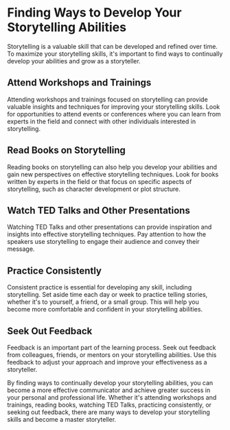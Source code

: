 Finding Ways to Develop Your Storytelling Abilities
===================================================================================================

Storytelling is a valuable skill that can be developed and refined over time. To maximize your storytelling skills, it's important to find ways to continually develop your abilities and grow as a storyteller.

Attend Workshops and Trainings
------------------------------

Attending workshops and trainings focused on storytelling can provide valuable insights and techniques for improving your storytelling skills. Look for opportunities to attend events or conferences where you can learn from experts in the field and connect with other individuals interested in storytelling.

Read Books on Storytelling
--------------------------

Reading books on storytelling can also help you develop your abilities and gain new perspectives on effective storytelling techniques. Look for books written by experts in the field or that focus on specific aspects of storytelling, such as character development or plot structure.

Watch TED Talks and Other Presentations
---------------------------------------

Watching TED Talks and other presentations can provide inspiration and insights into effective storytelling techniques. Pay attention to how the speakers use storytelling to engage their audience and convey their message.

Practice Consistently
---------------------

Consistent practice is essential for developing any skill, including storytelling. Set aside time each day or week to practice telling stories, whether it's to yourself, a friend, or a small group. This will help you become more comfortable and confident in your storytelling abilities.

Seek Out Feedback
-----------------

Feedback is an important part of the learning process. Seek out feedback from colleagues, friends, or mentors on your storytelling abilities. Use this feedback to adjust your approach and improve your effectiveness as a storyteller.

By finding ways to continually develop your storytelling abilities, you can become a more effective communicator and achieve greater success in your personal and professional life. Whether it's attending workshops and trainings, reading books, watching TED Talks, practicing consistently, or seeking out feedback, there are many ways to develop your storytelling skills and become a master storyteller.

